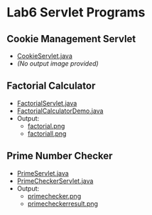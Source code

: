 # Lab6 Servlet Programs

## Cookie Management Servlet
- [CookieServlet.java](./Lab6%20Servlet%20programs/Factorial/FactorialCalculatorDemo/src/main/java/FactorialServlet.java)
- *(No output image provided)*

## Factorial Calculator
- [FactorialServlet.java](https://github.com/Krishmaa10/Advanced-Java/blob/main/Lab6/Servlet/programs/Factorial/FactorialServlet.java)
- [FactorialCalculatorDemo.java](https://github.com/Krishmaa10/Advanced-Java/blob/main/Lab6%20Servlet%20programs/Factorial/FactorialCalculatorDemo/src/main/java/FactorialCalculatorDemo.java)
- Output:
  - [factorial.png](https://github.com/Krishmaa10/Advanced-Java/blob/main/Lab6/Servlet/programs/Factorial/factorial.png)
  - [factoriall.png](https://github.com/Krishmaa10/Advanced-Java/blob/main/Lab6%20Servlet%20programs/Factorial/factoriall.png)

## Prime Number Checker
- [PrimeServlet.java](https://github.com/Krishmaa10/Advanced-Java/blob/main/Lab6/Servlet/programs/primechecker/PrimeServlet.java)
- [PrimeCheckerServlet.java](https://github.com/Krishmaa10/Advanced-Java/blob/main/Lab6%20Servlet%20programs/primechecker/PrimeCheckerServlet/src/main/java/PrimeCheckerServlet.java)
- Output:
  - [primechecker.png](https://github.com/Krishmaa10/Advanced-Java/blob/main/Lab6/Servlet/programs/primechecker/primechecker.png)
  - [primecheckerresult.png](https://github.com/Krishmaa10/Advanced-Java/blob/main/Lab6%20Servlet%20programs/primechecker/primecheckerresult.png)
